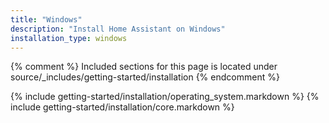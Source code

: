 ```yaml
---
title: "Windows"
description: "Install Home Assistant on Windows"
installation_type: windows
---
```

{% comment %}
Included sections for this page is located under source/_includes/getting-started/installation
{% endcomment %}

{% include getting-started/installation/operating_system.markdown %}
{% include getting-started/installation/core.markdown %}
